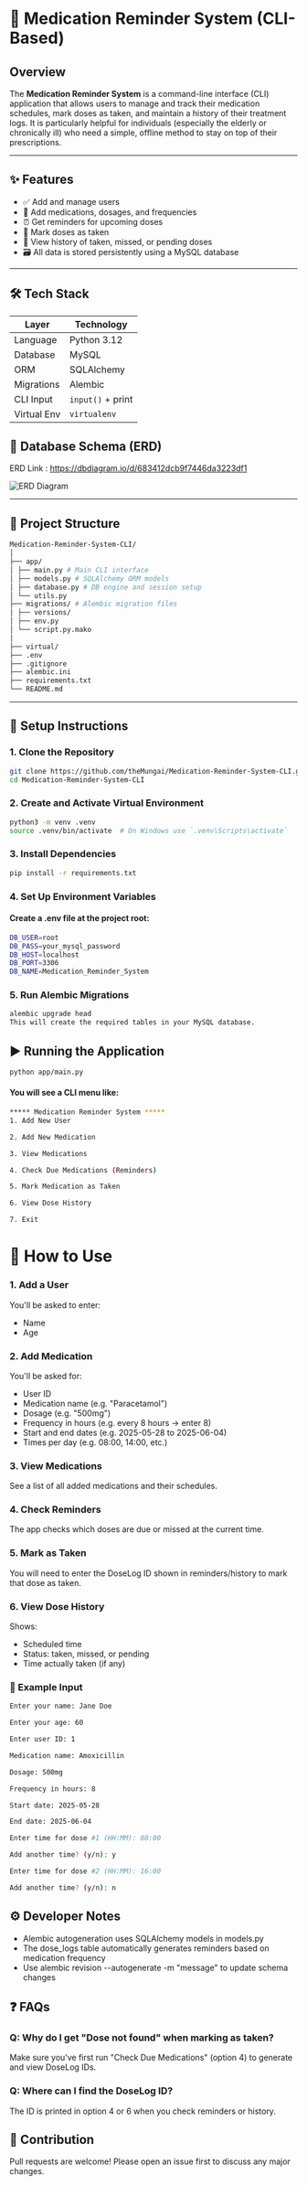 # 💊 Medication Reminder System (CLI-Based)

## Overview

The **Medication Reminder System** is a command-line interface (CLI) application that allows users to manage and track their medication schedules, mark doses as taken, and maintain a history of their treatment logs. It is particularly helpful for individuals (especially the elderly or chronically ill) who need a simple, offline method to stay on top of their prescriptions.

---

## ✨ Features

- ✅ Add and manage users
- 💊 Add medications, dosages, and frequencies
- ⏰ Get reminders for upcoming doses
- 📅 Mark doses as taken
- 📜 View history of taken, missed, or pending doses
- 🗃️ All data is stored persistently using a MySQL database

---

## 🛠️ Tech Stack

| Layer         | Technology             |
| ------------- |------------------------|
| Language      | Python 3.12            |
| Database      | MySQL                  |
| ORM           | SQLAlchemy             |
| Migrations    | Alembic                |
| CLI Input     | `input()` + print      |
| Virtual Env   | `virtualenv`           |



## 🧱 Database Schema (ERD)

ERD Link : https://dbdiagram.io/d/683412dcb9f7446da3223df1

![ERD Diagram](ERD-Diargram.png)

---

## 📂 Project Structure
```bash
Medication-Reminder-System-CLI/
│
├── app/
│ ├── main.py # Main CLI interface
│ ├── models.py # SQLAlchemy ORM models
│ ├── database.py # DB engine and session setup
│ └── utils.py
├── migrations/ # Alembic migration files
│ ├── versions/
│ ├── env.py
│ └── script.py.mako
│
├── virtual/
├── .env 
├── .gitignore
├── alembic.ini
├── requirements.txt 
└── README.md 
```


---

## 🔧 Setup Instructions

### 1. Clone the Repository
```bash
git clone https://github.com/theMungai/Medication-Reminder-System-CLI.git
cd Medication-Reminder-System-CLI
```
### 2. Create and Activate Virtual Environment
```bash
python3 -m venv .venv
source .venv/bin/activate  # On Windows use `.venv\Scripts\activate`

```
### 3. Install Dependencies
```bash
pip install -r requirements.txt
```

### 4. Set Up Environment Variables
#### Create a .env file at the project root:
```bash
DB_USER=root
DB_PASS=your_mysql_password
DB_HOST=localhost
DB_PORT=3306
DB_NAME=Medication_Reminder_System
```

### 5. Run Alembic Migrations
```bash
alembic upgrade head
This will create the required tables in your MySQL database.
```

## ▶️ Running the Application
```bash
python app/main.py
```

#### You will see a CLI menu like:

```bash
***** Medication Reminder System *****
1. Add New User

2. Add New Medication

3. View Medications

4. Check Due Medications (Reminders)

5. Mark Medication as Taken

6. View Dose History

7. Exit

```

# 📘 How to Use
### 1. Add a User
You'll be asked to enter:
 - Name
 - Age

### 2. Add Medication
You'll be asked for:
 - User ID
 - Medication name (e.g. "Paracetamol")
 - Dosage (e.g. "500mg")
 - Frequency in hours (e.g. every 8 hours → enter 8)
 - Start and end dates (e.g. 2025-05-28 to 2025-06-04)
 - Times per day (e.g. 08:00, 14:00, etc.)

### 3. View Medications
See a list of all added medications and their schedules.

### 4. Check Reminders
The app checks which doses are due or missed at the current time.

### 5. Mark as Taken
You will need to enter the DoseLog ID shown in reminders/history to mark that dose as taken.

### 6. View Dose History
Shows:
 - Scheduled time
 - Status: taken, missed, or pending
 - Time actually taken (if any)

### 📌 Example Input
```bash
Enter your name: Jane Doe

Enter your age: 60

Enter user ID: 1

Medication name: Amoxicillin

Dosage: 500mg

Frequency in hours: 8

Start date: 2025-05-28

End date: 2025-06-04

Enter time for dose #1 (HH:MM): 08:00

Add another time? (y/n): y

Enter time for dose #2 (HH:MM): 16:00

Add another time? (y/n): n

```
## ⚙️ Developer Notes
 - Alembic autogeneration uses SQLAlchemy models in models.py
 - The dose_logs table automatically generates reminders based on medication frequency
 - Use alembic revision --autogenerate -m "message" to update schema changes

## ❓ FAQs
### Q: Why do I get "Dose not found" when marking as taken?
Make sure you've first run "Check Due Medications" (option 4) to generate and view DoseLog IDs.

### Q: Where can I find the DoseLog ID?
The ID is printed in option 4 or 6 when you check reminders or history.

## 🤝 Contribution
Pull requests are welcome! Please open an issue first to discuss any major changes.
